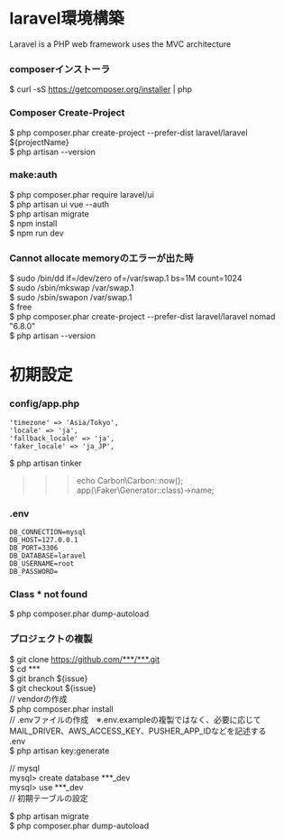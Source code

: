 # laravel環境構築
Laravel is a PHP web framework uses the MVC architecture
### composerインストーラ
$ curl -sS https://getcomposer.org/installer | php

### Composer Create-Project
$ php composer.phar create-project --prefer-dist laravel/laravel ${projectName}<br>
$ php artisan --version

### make:auth
$ php composer.phar require laravel/ui<br>
$ php artisan ui vue --auth<br>
$ php artisan migrate<br>
$ npm install<br>
$ npm run dev

### Cannot allocate memoryのエラーが出た時
$ sudo /bin/dd if=/dev/zero of=/var/swap.1 bs=1M count=1024<br>
$ sudo /sbin/mkswap /var/swap.1<br>
$ sudo /sbin/swapon /var/swap.1<br>
$ free<br>
$ php composer.phar create-project --prefer-dist laravel/laravel nomad "6.8.0"<br>
$ php artisan --version

# 初期設定
### config/app.php
```
'timezone' => 'Asia/Tokyo',
'locale' => 'ja',
'fallback_locale' => 'ja',
'faker_locale' => 'ja_JP',
```
$ php artisan tinker<br>
>>> echo Carbon\Carbon::now();<br>
>>> app(\Faker\Generator::class)->name;

### .env
```
DB_CONNECTION=mysql
DB_HOST=127.0.0.1
DB_PORT=3306
DB_DATABASE=laravel
DB_USERNAME=root
DB_PASSWORD=
```

### Class * not found
$ php composer.phar dump-autoload


### プロジェクトの複製
$ git clone https://github.com/***/***.git<br>
$ cd ***<br>
$ git branch ${issue}<br>
$ git checkout ${issue}<br>
// vendorの作成<br>
$ php composer.phar install<br>
// .envファイルの作成　※.env.exampleの複製ではなく、必要に応じてMAIL_DRIVER、AWS_ACCESS_KEY、PUSHER_APP_IDなどを記述する<br>
.env<br>
$ php artisan key:generate<br>

// mysql<br>
mysql> create database ***_dev<br>
mysql> use ***_dev<br>
// 初期テーブルの設定

$ php artisan migrate<br>
$ php composer.phar dump-autoload
